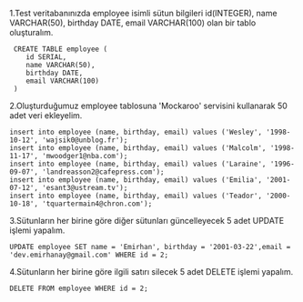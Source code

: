 1.Test veritabanınızda employee isimli sütun bilgileri id(INTEGER), name VARCHAR(50), birthday DATE, email VARCHAR(100) olan bir tablo oluşturalım.
````
 CREATE TABLE employee (
 	id SERIAL,
	name VARCHAR(50),
	birthday DATE,
	email VARCHAR(100)
 )
````
2.Oluşturduğumuz employee tablosuna 'Mockaroo' servisini kullanarak 50 adet veri ekleyelim.
````
insert into employee (name, birthday, email) values ('Wesley', '1998-10-12', 'wajsik0@unblog.fr');
insert into employee (name, birthday, email) values ('Malcolm', '1998-11-17', 'mwoodger1@nba.com');
insert into employee (name, birthday, email) values ('Laraine', '1996-09-07', 'landreasson2@cafepress.com');
insert into employee (name, birthday, email) values ('Emilia', '2001-07-12', 'esant3@ustream.tv');
insert into employee (name, birthday, email) values ('Teador', '2000-10-18', 'tquartermain4@chron.com');
````
3.Sütunların her birine göre diğer sütunları güncelleyecek 5 adet UPDATE işlemi yapalım.
````
UPDATE employee SET name = 'Emirhan', birthday = '2001-03-22',email = 'dev.emirhanay@gmail.com' WHERE id = 2;
````
4.Sütunların her birine göre ilgili satırı silecek 5 adet DELETE işlemi yapalım.
````
DELETE FROM employee WHERE id = 2;
````
